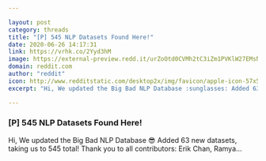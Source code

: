 ```yaml
---

layout: post
category: threads
title: "[P] 545 NLP Datasets Found Here!"
date: 2020-06-26 14:17:31
link: https://vrhk.co/2Yyd3hM
image: https://external-preview.redd.it/urZoOtd0CVMh2tC3iZm1PVKlW27EMsNREjSC75zY5KE.jpg?width=871&height=456.020942408&auto=webp&crop=871:456.020942408,smart&s=c01bfe4686980c80508f81931a096588ec519736
domain: reddit.com
author: "reddit"
icon: http://www.redditstatic.com/desktop2x/img/favicon/apple-icon-57x57.png
excerpt: "Hi, We updated the Big Bad NLP Database :sunglasses: Added 63 new datasets, taking us to 545 total! Thank you to all contributors: Erik Chan, Ramya..."

---
```


### [P] 545 NLP Datasets Found Here!

Hi, We updated the Big Bad NLP Database :sunglasses: Added 63 new datasets, taking us to 545 total! Thank you to all contributors: Erik Chan, Ramya...